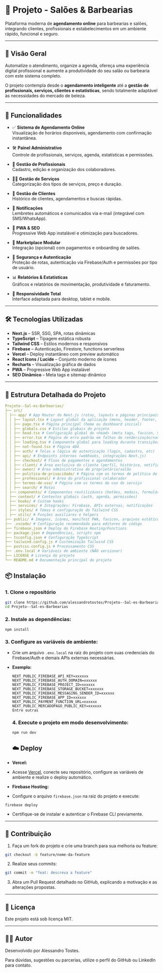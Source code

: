 # 💈 Projeto - Salões & Barbearias

Plataforma moderna de **agendamento online** para barbearias e salões, integrando clientes, profissionais e estabelecimentos em um ambiente rápido, funcional e seguro.

---

## 📌 Visão Geral

Automatize o atendimento, organize a agenda, ofereça uma experiência digital profissional e aumente a produtividade do seu salão ou barbearia com este sistema completo. 

O projeto contempla desde o **agendamento inteligente** até a **gestão de profissionais, serviços, clientes e estatísticas**, sendo totalmente adaptável às necessidades do mercado de beleza.

---

## 🚀 Funcionalidades

- ✅ **Sistema de Agendamento Online**  
  Visualização de horários disponíveis, agendamento com confirmação instantânea.

- 🛠 **Painel Administrativo**  
  Controle de profissionais, serviços, agenda, estatísticas e permissões.

- 👥 **Gestão de Profissionais**  
  Cadastro, edição e organização dos colaboradores.

- 💇‍♂️ **Gestão de Serviços**  
  Categorização dos tipos de serviços, preço e duração.

- 📁 **Gestão de Clientes**  
  Histórico de clientes, agendamentos e buscas rápidas.

- 🔔 **Notificações**  
  Lembretes automáticos e comunicados via e-mail (integrável com SMS/WhatsApp).

- 📱 **PWA & SEO**  
  Progressive Web App instalável e otimização para buscadores.

- 🛒 **Marketplace Modular**  
  Integração (opcional) com pagamentos e onboarding de salões.

- 🔐 **Segurança e Autenticação**  
  Proteção de rotas, autenticação via Firebase/Auth e permissões por tipo de usuário.

- 📊 **Relatórios & Estatísticas**  
  Gráficos e relatórios de movimentação, produtividade e faturamento.

- 📱 **Responsividade Total**  
  Interface adaptada para desktop, tablet e mobile.

---

## 🛠 Tecnologias Utilizadas

- **Next.js** – SSR, SSG, SPA, rotas dinâmicas  
- **TypeScript** – Tipagem estática robusta  
- **Tailwind CSS** – Estilos modernos e responsivos  
- **Firebase** – Autenticação, Firestore, functions serverless  
- **Vercel** – Deploy instantâneo com preview automático  
- **React Icons / Lucide** – Conjunto moderno de ícones  
- **Recharts** – Visualização gráfica de dados  
- **PWA** – Progressive Web App instalável  
- **SEO Dinâmico** – Meta tags e sitemap dinâmico

---

## 📁 Estrutura Detalhada do Projeto

```yaml
Projeto--Sal-es-Barbearias/
├── src/
│ ├── app/ # App Router do Next.js (rotas, layouts e páginas principais)
│ │ ├── layout.tsx # Layout global da aplicação (menu, header, footer, provedores)
│ │ ├── page.tsx # Página principal (home ou dashboard inicial)
│ │ ├── globals.css # Estilos globais do projeto
│ │ ├── head.tsx # Configuração global do <head> (meta tags, favicon, SEO)
│ │ ├── error.tsx # Página de erro padrão em falhas de renderização/navegação
│ │ ├── loading.tsx # Componente global para loading durante transições de rotas
│ │ ├── not-found.tsx # Página 404
│ │ ├── auth/ # Telas e lógica de autenticação (login, cadastro, etc)
│ │ ├── api/ # Endpoints internos (webhooks, integrações Next.js)
│ │ ├── checkout/ # Fluxo de pagamentos e agendamentos
│ │ ├── client/ # Área exclusiva do cliente (perfil, histórico, notificações)
│ │ ├── owner/ # Área administrativa do proprietário/salão
│ │ ├── politica-de-privacidade/ # Página com os termos de política de privacidade
│ │ ├── professional/ # Área do profissional colaborador
│ │ ├── termos-de-uso/ # Página com os termos de uso do serviço
│ │ ├── search/ # Rotas
│ ├── components/ # Componentes reutilizáveis (botões, modais, formulários)
│ ├── context/ # Contextos globais (auth, agenda, permissões)
│ ├── hooks/ # Custom hooks
│ ├── services/ # Integrações: Firebase, APIs externas, notificações
│ ├── styles/ # Temas e configuração do Tailwind CSS
│ ├── utils/ # Funções auxiliares e helpers
├── public/ # Imagens, ícones, manifest PWA, favicon, arquivos estáticos
├── .vscode/ # Configuração recomendada para editores de código
├── firebase.json # Deploy do Firebase Hosting/Functions
├── package.json # Dependências, scripts npm
├── tsconfig.json # Configuração TypeScript
├── tailwind.config.js # Customização Tailwind CSS
├── postcss.config.js # Processamento CSS
├── .env.local # Variáveis de ambiente (NÃO versionar)
├── LICENSE # Licença do projeto
└── README.md # Documentação principal do projeto

```

## 📦 Instalação

### 1. Clone o repositório
```bash
git clone https://github.com/alessandrotostes/Projeto--Sal-es-Barbearias.git
cd Projeto--Sal-es-Barbearias
```
### 2. Instale as dependências:
```bash
npm install
```

### 3. Configure as variáveis de ambiente:
- Crie um arquivo `.env.local` na raiz do projeto com suas credenciais do Firebase/Auth e demais APIs externas necessárias.
- **Exemplo:**  
  ```
  NEXT_PUBLIC_FIREBASE_API_KEY=xxxxxx
  NEXT_PUBLIC_FIREBASE_AUTH_DOMAIN=xxxxxx
  NEXT_PUBLIC_FIREBASE_PROJECT_ID=xxxxxx
  NEXT_PUBLIC_FIREBASE_STORAGE_BUCKET=xxxxxx
  NEXT_PUBLIC_FIREBASE_MESSAGING_SENDER_ID=xxxxxx
  NEXT_PUBLIC_FIREBASE_APP_ID=xxxxxx
  NEXT_PUBLIC_PAYMENT_FUNCTION_URL=xxxxxx
  NEXT_PUBLIC_MERCADOPAGO_PUBLIC_KEY=xxxxxx
  Entre outras
  ```
  ### 4. Execute o projeto em modo desenvolvimento:
  ```bash
  npm run dev
  ```
  ## ☁️ Deploy

- **Vercel:**  
- Acesse [Vercel](https://vercel.com), conecte seu repositório, configure as variáveis de ambiente e realize o deploy automático.
- **Firebase Hosting:**  
- Configure o arquivo `firebase.json` na raiz do projeto e execute:
 ```
 firebase deploy
 ```
- Certifique-se de instalar e autenticar o Firebase CLI previamente.

---

## 🤝 Contribuição

1. Faça um fork do projeto e crie uma branch para sua melhoria ou feature:
```bash
git checkout -b feature/nome-da-feature
```

2. Realize seus commits:
```bash
git commit -m "feat: descreva a feature"
```
3. Abra um Pull Request detalhado no GitHub, explicando a motivação e as alterações propostas.

---

## 📄 Licença

Este projeto está sob licença MIT.

---

## 👨‍💻 Autor

Desenvolvido por Alessandro Tostes.

Para dúvidas, sugestões ou parcerias, utilize o perfil do GitHub ou LinkedIn para contato.





